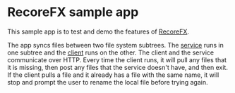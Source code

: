 # RecoreFX sample app

This sample app is to test and demo the features of [RecoreFX](https://github.com/brcrista/RecoreFX).

The app syncs files between two file system subtrees.
The [service](SyncService/) runs in one subtree and the [client](SyncClient/) runs on the other.
The client and the service communicate over HTTP.
Every time the client runs, it will pull any files that it is missing, then post any files that the service doesn't have, and then exit.
If the client pulls a file and it already has a file with the same name, it will stop and prompt the user to rename the local file before trying again.